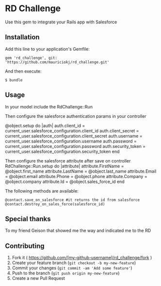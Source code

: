 # RD Challenge

Use this gem to integrate your Rails app with Salesforce

## Installation

Add this line to your application's Gemfile:

    gem 'rd_challenge', git: 'https://github.com/mauriciokj/rd_challenge.git'

And then execute:

    $ bundle

## Usage
In your model include the RdChallenge::Run 

Then configure the salesforce authentication params in your controller

  @object.setup do |auth|
    auth.client_id = current_user.salesforce_configuration.client_id
    auth.client_secret = current_user.salesforce_configuration.client_secret
    auth.username = current_user.salesforce_configuration.username
    auth.password = current_user.salesforce_configuration.password
    auth.security_token = current_user.salesforce_configuration.security_token
  end

Then configure the salesforce attribute after save on controller
  RdChallenge::Run.setup do |attribute|
    attribute.FirstName = @object.first_name
    attribute.LastName = @object.last_name
    attribute.Email = @object.email
    attribute.Phone = @object.phone
    attribute.Company = @object.company
    attribute.Id = @object.sales_force_id
  end

The following methods are available:

	@contact.save_on_salesforce #it returns the id from salesforce
	@contact.destroy_on_sales_force(salesforce_id)

## Special thanks
To my friend Geison that showed me the way  and indicated me to the RD

## Contributing

1. Fork it ( https://github.com/[my-github-username]/rd_challenge/fork )
2. Create your feature branch (`git checkout -b my-new-feature`)
3. Commit your changes (`git commit -am 'Add some feature'`)
4. Push to the branch (`git push origin my-new-feature`)
5. Create a new Pull Request    
